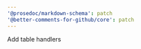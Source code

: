 ```yaml
---
'@prosedoc/markdown-schema': patch
'@better-comments-for-github/core': patch
---
```


Add table handlers
